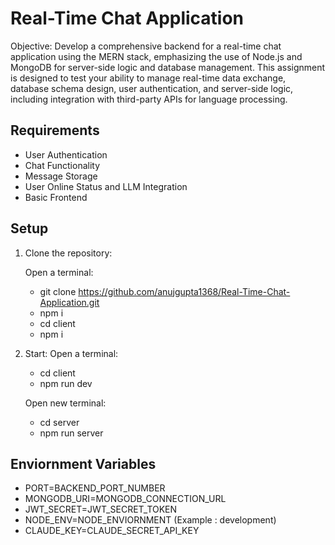 # Real-Time Chat Application

Objective:
Develop a comprehensive backend for a real-time chat application using the MERN
stack, emphasizing the use of Node.js and MongoDB for server-side logic and
database management. This assignment is designed to test your ability to manage
real-time data exchange, database schema design, user authentication, and
server-side logic, including integration with third-party APIs for language processing.

## Requirements

- User Authentication
- Chat Functionality
- Message Storage
- User Online Status and LLM Integration
- Basic Frontend

## Setup

1. Clone the repository:

   Open a terminal:
   - git clone https://github.com/anujgupta1368/Real-Time-Chat-Application.git
   - npm i
   - cd client
   - npm i

2. Start:
   Open a terminal:
   - cd client
   - npm run dev

   Open new terminal:
   - cd server
   - npm run server

## Enviornment Variables

- PORT=BACKEND_PORT_NUMBER
- MONGODB_URI=MONGODB_CONNECTION_URL
- JWT_SECRET=JWT_SECRET_TOKEN
- NODE_ENV=NODE_ENVIORNMENT (Example : development)
- CLAUDE_KEY=CLAUDE_SECRET_API_KEY